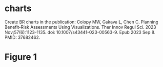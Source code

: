 # charts

Create BR charts in the publication: Colopy MW, Gakava L, Chen C. Planning Benefit-Risk Assessments Using Visualizations. Ther Innov Regul Sci. 2023 Nov;57(6):1123-1135. doi: 10.1007/s43441-023-00563-9. Epub 2023 Sep 8. PMID: 37682462.

# Figure 1
